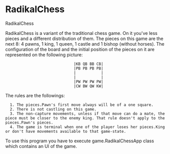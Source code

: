 RadikalChess
============

RadikalChess

RadikalChess is a variant of the traditional chess game. On it you've less pieces and a different distribution of them. The pieces on this game are the next 8: 4 pawns, 1 king, 1 queen, 1 castle and 1 bishop (without horses). The configuration of the board and the initial position of the pieces on it are represented on the following picture:

                                  |KB QB BB CB|
                                  |PB PB PB PB|
                                  |           |
                                  |           |
                                  |PW PW PW PW|
                                  |CW BW QW KW|

The rules are the followings:

      1. The pieces.Pawn's first move always will be of a one square.
      2. There is not castling on this game.
      3. The non-capture movements, unless if that move can do a mate, the piece must be closer to the enemy king. That rule doesn't apply to the pieces.Pawn's pieces.
      4. The game is terminal when one of the player loses her pieces.King or don't have movements available to that game-state.
      
To use this program you have to execute game.RadikalChessApp class which contains an UI of the game.
